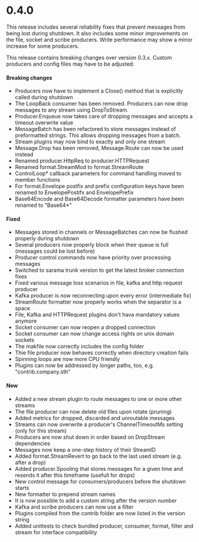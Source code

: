 # 0.4.0

This release includes several reliability fixes that prevent messages from being lost during shutdown.
It also includes some minor improvements on the file, socket and scribe producers.
Write performance may show a minor increase for some producers.

This release contains breaking changes over version 0.3.x.
Custom producers and config files may have to be adjusted.

#### Breaking changes

 * Producers now have to implement a Close() method that is explicitly called during shutdown
 * The LoopBack consumer has been removed. Producers can now drop messages to any stream using DropToStream.
 * Producer.Enqueue now takes care of dropping messages and accepts a timeout overwrite value
 * MessageBatch has been refactored to store messages instead of preformatted strings. This allows dropping messages from a batch.
 * Stream plugins may now bind to exactly and only one stream
 * Message.Drop has been removed, Message.Route can now be used instead
 * Renamed producer.HttpReq to producer.HTTPRequest
 * Renamed format.StreamMod to format.StreamRoute
 * ControlLoop* callback parameters for command handling moved to member functions
 * For format.Envelope postfix and prefix configuration keys have been renamed to EnvelopePostifx and EnvelopePrefix
 * Base64Encode and Base64Decode formatter parameters have been renamed to "Base64*"

#### Fixed

 * Messages stored in channels or MessageBatches can now be flushed properly during shutdown
 * Several producers now properly block when their queue is full (messages could be lost before)
 * Producer control commands now have priority over processing messages
 * Switched to sarama trunk version to get the latest broker connection fixes
 * Fixed various message loss scenarios in file, kafka and http request producer
 * Kafka producer is now reconnecting upon every error (intermediate fix)
 * StreamRoute formatter now properly works when the separator is a space
 * File, Kafka and HTTPRequest plugins don't hava mandatory values anymore
 * Socket consumer can now reopen a dropped connection
 * Socket consumer can now change access rights on unix domain sockets
 * The makfile now correctly includes the config folder
 * Thie file producer now behaves correctly when directory creation fails
 * Spinning loops are now more CPU friendly
 * Plugins can now be addressed by longer paths, too, e.g. "contrib.company.sth"

#### New

 * Added a new stream plugin to route messages to one or more other streams
 * The file producer can now delete old files upon rotate (pruning)
 * Added metrics for dropped, discarded and unroutable messages
 * Streams can now overwrite a producer's ChannelTimeoutMs setting (only for this stream)
 * Producers are now shut down in order based on DropStream dependencies
 * Messages now keep a one-step history of their StreamID
 * Added format.StreamRevert to go back to the last used stream (e.g. after a drop)
 * Added producer.Spooling that stores messages for a given time and resends it after this timeframe (usefull for drops)
 * New control message for consumers/producers before the shutdown starts
 * New formatter to prepend stream names
 * It is now possible to add a custom string after the version number
 * Kafka and scribe producers can now use a filter
 * Plugins compiled from the contrib folder are now listed in the version string
 * Added unittests to check bundled producer, consumer, format, filter and stream for interface compatibility
